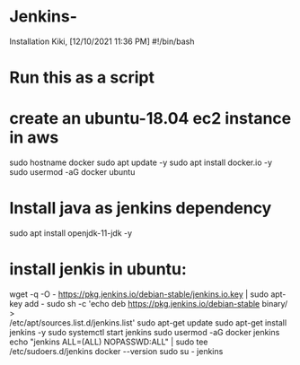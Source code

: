 # Jenkins-
Installation
Kiki, [12/10/2021 11:36 PM]
#!/bin/bash
# Run this as a script
# create an ubuntu-18.04 ec2 instance in aws
sudo hostname docker
sudo apt update -y
sudo apt install docker.io -y
sudo usermod -aG docker ubuntu 

# Install java as jenkins dependency
sudo apt install openjdk-11-jdk -y
# install jenkis in ubuntu:
wget -q -O - https://pkg.jenkins.io/debian-stable/jenkins.io.key | sudo apt-key add -
sudo sh -c 'echo deb https://pkg.jenkins.io/debian-stable binary/ > \
    /etc/apt/sources.list.d/jenkins.list'
sudo apt-get update
sudo apt-get install jenkins -y
sudo systemctl start jenkins 
sudo usermod -aG docker jenkins 
echo "jenkins  ALL=(ALL) NOPASSWD:ALL" | sudo tee /etc/sudoers.d/jenkins 
docker --version
sudo su - jenkins
